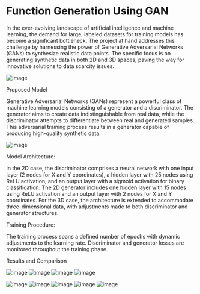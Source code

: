 # Function Generation Using GAN 

In the ever-evolving landscape of artificial intelligence and machine learning, the demand for
large, labeled datasets for training models has become a significant bottleneck. The project at
hand addresses this challenge by harnessing the power of Generative Adversarial Networks
(GANs) to synthesize realistic data points. The specific focus is on generating synthetic data in
both 2D and 3D spaces, paving the way for innovative solutions to data scarcity issues.

![image](https://github.com/SakshiGoyal001/FunctionGeneration/assets/100338507/bac997f7-3223-4947-863f-13920cfee81f)


Proposed Model

Generative Adversarial Networks (GANs) represent a powerful class of machine learning
models consisting of a generator and a discriminator. The generator aims to create data
indistinguishable from real data, while the discriminator attempts to differentiate between real
and generated samples. This adversarial training process results in a generator capable of
producing high-quality synthetic data.

![image](https://github.com/SakshiGoyal001/FunctionGeneration/assets/100338507/79a0c891-a87b-4905-8aff-1bb6128a5518)


Model Architecture:

In the 2D case, the discriminator comprises a neural network with one input layer (2 nodes for
X and Y coordinates), a hidden layer with 25 nodes using ReLU activation, and an output layer
with a sigmoid activation for binary classification. The 2D generator includes one hidden layer
with 15 nodes using ReLU activation and an output layer with 2 nodes for X and Y coordinates.
For the 3D case, the architecture is extended to accommodate three-dimensional data, with
adjustments made to both discriminator and generator structures.


Training Procedure:

The training process spans a defined number of epochs with dynamic adjustments to the
learning rate. Discriminator and generator losses are monitored throughout the training phase.

Results and Comparison

![image](https://github.com/SakshiGoyal001/FunctionGeneration/assets/100338507/764b8a3d-1f6b-4241-ac59-2d3e383f988d)
![image](https://github.com/SakshiGoyal001/FunctionGeneration/assets/100338507/ce7ad30c-cf26-4680-b1b6-4aaae0abe6d9)
![image](https://github.com/SakshiGoyal001/FunctionGeneration/assets/100338507/46b36111-aa1f-456e-84bb-fc11b7243a6e)
![image](https://github.com/SakshiGoyal001/FunctionGeneration/assets/100338507/4c063cbe-f9e8-4346-9d0a-eace266b70ef)



![image](https://github.com/SakshiGoyal001/FunctionGeneration/assets/100338507/1939eda4-f0dd-401f-8976-46da8f6d745a)
![image](https://github.com/SakshiGoyal001/FunctionGeneration/assets/100338507/2c261ad5-6305-449f-8b60-f8fbf0a6d8e6)
![image](https://github.com/SakshiGoyal001/FunctionGeneration/assets/100338507/5075d4ba-8098-4f9e-8a02-1c25f5fac051)
![image](https://github.com/SakshiGoyal001/FunctionGeneration/assets/100338507/6a8308ad-6b3a-452e-97d8-c8da976047f3)
![image](https://github.com/SakshiGoyal001/FunctionGeneration/assets/100338507/b6459400-8128-412b-8bcd-492c1d859e1b)

